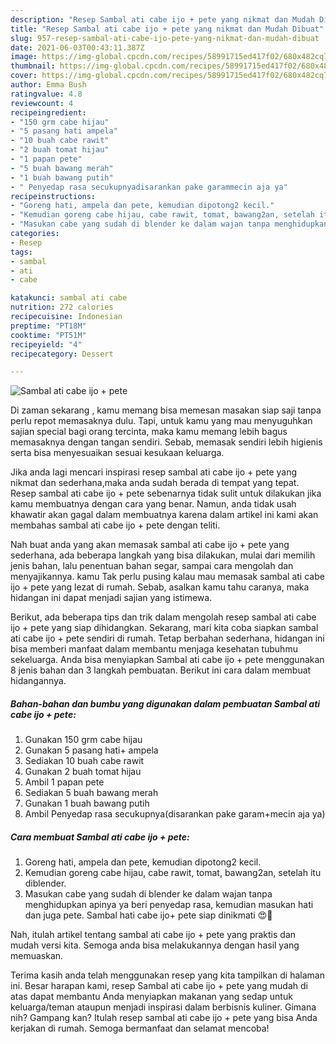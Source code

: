 ```yaml
---
description: "Resep Sambal ati cabe ijo + pete yang nikmat dan Mudah Dibuat"
title: "Resep Sambal ati cabe ijo + pete yang nikmat dan Mudah Dibuat"
slug: 957-resep-sambal-ati-cabe-ijo-pete-yang-nikmat-dan-mudah-dibuat
date: 2021-06-03T00:43:11.387Z
image: https://img-global.cpcdn.com/recipes/58991715ed417f02/680x482cq70/sambal-ati-cabe-ijo-pete-foto-resep-utama.jpg
thumbnail: https://img-global.cpcdn.com/recipes/58991715ed417f02/680x482cq70/sambal-ati-cabe-ijo-pete-foto-resep-utama.jpg
cover: https://img-global.cpcdn.com/recipes/58991715ed417f02/680x482cq70/sambal-ati-cabe-ijo-pete-foto-resep-utama.jpg
author: Emma Bush
ratingvalue: 4.8
reviewcount: 4
recipeingredient:
- "150 grm cabe hijau"
- "5 pasang hati ampela"
- "10 buah cabe rawit"
- "2 buah tomat hijau"
- "1 papan pete"
- "5 buah bawang merah"
- "1 buah bawang putih"
- " Penyedap rasa secukupnyadisarankan pake garammecin aja ya"
recipeinstructions:
- "Goreng hati, ampela dan pete, kemudian dipotong2 kecil."
- "Kemudian goreng cabe hijau, cabe rawit, tomat, bawang2an, setelah itu diblender."
- "Masukan cabe yang sudah di blender ke dalam wajan tanpa menghidupkan apinya ya beri penyedap rasa, kemudian masukan hati dan juga pete. Sambal hati cabe ijo+ pete siap dinikmati 😍🤗"
categories:
- Resep
tags:
- sambal
- ati
- cabe

katakunci: sambal ati cabe 
nutrition: 272 calories
recipecuisine: Indonesian
preptime: "PT18M"
cooktime: "PT51M"
recipeyield: "4"
recipecategory: Dessert

---
```



![Sambal ati cabe ijo + pete](https://img-global.cpcdn.com/recipes/58991715ed417f02/680x482cq70/sambal-ati-cabe-ijo-pete-foto-resep-utama.jpg)

Di zaman  sekarang , kamu memang bisa memesan masakan siap saji tanpa perlu repot memasaknya dulu. Tapi, untuk kamu yang mau menyuguhkan sajian special bagi orang tercinta, maka kamu memang lebih bagus memasaknya dengan tangan sendiri. Sebab, memasak sendiri lebih higienis serta bisa menyesuaikan sesuai kesukaan keluarga.

Jika anda lagi mencari inspirasi resep sambal ati cabe ijo + pete yang nikmat dan sederhana,maka anda sudah berada di tempat yang tepat. Resep sambal ati cabe ijo + pete  sebenarnya tidak sulit untuk dilakukan jika kamu membuatnya dengan cara yang benar. Namun, anda tidak usah khawatir akan gagal dalam membuatnya 
karena dalam artikel ini kami akan membahas sambal ati cabe ijo + pete dengan teliti.  



Nah buat anda yang akan memasak sambal ati cabe ijo + pete yang sederhana, ada beberapa langkah yang bisa dilakukan, mulai dari memilih jenis bahan, lalu penentuan bahan segar, sampai cara mengolah dan menyajikannya. kamu Tak perlu pusing kalau mau memasak sambal ati cabe ijo + pete yang lezat di rumah. Sebab, asalkan kamu  tahu caranya, maka hidangan ini dapat menjadi sajian yang istimewa.

Berikut, ada beberapa tips dan trik dalam mengolah resep sambal ati cabe ijo + pete yang siap dihidangkan. Sekarang, mari kita coba siapkan sambal ati cabe ijo + pete sendiri di rumah. Tetap berbahan sederhana, hidangan ini bisa memberi manfaat dalam membantu menjaga kesehatan tubuhmu sekeluarga. Anda bisa menyiapkan Sambal ati cabe ijo + pete menggunakan 8 jenis bahan dan 3 langkah pembuatan. Berikut ini cara dalam membuat hidangannya.

<!--inarticleads1-->

##### Bahan-bahan dan bumbu yang digunakan dalam pembuatan Sambal ati cabe ijo + pete:

1. Gunakan 150 grm cabe hijau
1. Gunakan 5 pasang hati+ ampela
1. Sediakan 10 buah cabe rawit
1. Gunakan 2 buah tomat hijau
1. Ambil 1 papan pete
1. Sediakan 5 buah bawang merah
1. Gunakan 1 buah bawang putih
1. Ambil  Penyedap rasa secukupnya(disarankan pake garam+mecin aja ya)




<!--inarticleads2-->

##### Cara membuat Sambal ati cabe ijo + pete:

1. Goreng hati, ampela dan pete, kemudian dipotong2 kecil.
1. Kemudian goreng cabe hijau, cabe rawit, tomat, bawang2an, setelah itu diblender.
1. Masukan cabe yang sudah di blender ke dalam wajan tanpa menghidupkan apinya ya beri penyedap rasa, kemudian masukan hati dan juga pete. Sambal hati cabe ijo+ pete siap dinikmati 😍🤗




Nah, itulah artikel tentang  sambal ati cabe ijo + pete  yang praktis dan mudah versi kita. Semoga anda bisa melakukannya dengan hasil yang memuaskan. 

Terima kasih anda telah menggunakan resep yang kita tampilkan di halaman ini. Besar harapan kami, resep  Sambal ati cabe ijo + pete yang mudah di atas dapat membantu Anda menyiapkan makanan yang sedap untuk keluarga/teman ataupun menjadi inspirasi dalam berbisnis kuliner. Gimana nih? Gampang kan? Itulah resep sambal ati cabe ijo + pete yang bisa Anda kerjakan di rumah. Semoga bermanfaat dan selamat mencoba!

